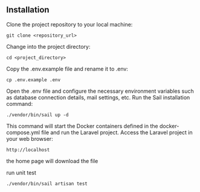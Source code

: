 ## Installation

Clone the project repository to your local machine:
```
git clone <repository_url>
```
Change into the project directory:

```
cd <project_directory>
```
Copy the .env.example file and rename it to .env:

```
cp .env.example .env
```
Open the .env file and configure the necessary environment variables such as database connection details, mail settings, etc.
Run the Sail installation command:

```
./vendor/bin/sail up -d
```
This command will start the Docker containers defined in the docker-compose.yml file and run the Laravel project.
Access the Laravel project in your web browser:

```
http://localhost
```
the home page will download the file


run unit test
```
./vendor/bin/sail artisan test
```

